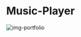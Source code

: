 # Music-Player
 
![img-portfolio](https://user-images.githubusercontent.com/56477695/139586395-d7c06f4e-d368-494b-8132-edf0560c2903.jpg)
